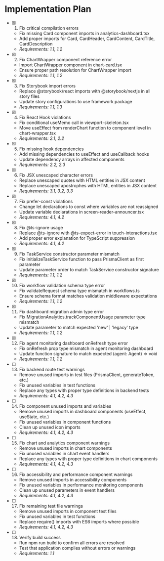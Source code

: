 # Implementation Plan

- [x] 1. Fix critical compilation errors
  - Fix missing Card component imports in analytics-dashboard.tsx
  - Add proper imports for Card, CardHeader, CardContent, CardTitle, CardDescription
  - _Requirements: 1.1, 1.2_

- [x] 2. Fix ChartWrapper component reference error
  - Import ChartWrapper component in chart-card.tsx
  - Ensure proper path resolution for ChartWrapper import
  - _Requirements: 1.1, 1.2_

- [x] 3. Fix Storybook import errors
  - Replace @storybook/react imports with @storybook/nextjs in all story files
  - Update story configurations to use framework package
  - _Requirements: 1.1, 1.3_

- [x] 4. Fix React Hook violations
  - Fix conditional useMemo call in viewport-skeleton.tsx
  - Move useEffect from renderChart function to component level in chart-wrapper.tsx
  - _Requirements: 2.1, 2.2_

- [x] 5. Fix missing hook dependencies
  - Add missing dependencies to useEffect and useCallback hooks
  - Update dependency arrays in affected components
  - _Requirements: 2.2, 2.3_

- [x] 6. Fix JSX unescaped character errors
  - Replace unescaped quotes with HTML entities in JSX content
  - Replace unescaped apostrophes with HTML entities in JSX content
  - _Requirements: 3.1, 3.2, 3.3_

- [x] 7. Fix prefer-const violations
  - Change let declarations to const where variables are not reassigned
  - Update variable declarations in screen-reader-announcer.tsx
  - _Requirements: 4.1, 4.2_

- [x] 8. Fix @ts-ignore usage
  - Replace @ts-ignore with @ts-expect-error in touch-interactions.tsx
  - Add proper error explanation for TypeScript suppression
  - _Requirements: 4.1, 4.2_

- [x] 9. Fix TaskService constructor parameter mismatch
  - Fix initializeTaskService function to pass PrismaClient as first parameter
  - Update parameter order to match TaskService constructor signature
  - _Requirements: 1.1, 1.2_

- [x] 10. Fix workflow validation schema type error
  - Fix validateRequest schema type mismatch in workflows.ts
  - Ensure schema format matches validation middleware expectations
  - _Requirements: 1.1, 1.2_

- [x] 11. Fix dashboard migration admin type error
  - Fix MigrationAnalytics.trackComponentUsage parameter type mismatch
  - Update parameter to match expected 'new' | 'legacy' type
  - _Requirements: 1.1, 1.2_

- [x] 12. Fix agent monitoring dashboard onRefresh type error
  - Fix onRefresh prop type mismatch in agent monitoring dashboard
  - Update function signature to match expected (agent: Agent) => void
  - _Requirements: 1.1, 1.2_

- [ ] 13. Fix backend route test warnings
  - Remove unused imports in test files (PrismaClient, generateToken, etc.)
  - Fix unused variables in test functions
  - Replace any types with proper type definitions in backend tests
  - _Requirements: 4.1, 4.2, 4.3_

- [ ] 14. Fix component unused imports and variables
  - Remove unused imports in dashboard components (useEffect, useState, etc.)
  - Fix unused variables in component functions
  - Clean up unused icon imports
  - _Requirements: 4.1, 4.2, 4.3_

- [ ] 15. Fix chart and analytics component warnings
  - Remove unused imports in chart components
  - Fix unused variables in chart event handlers
  - Replace any types with proper type definitions in chart components
  - _Requirements: 4.1, 4.2, 4.3_

- [ ] 16. Fix accessibility and performance component warnings
  - Remove unused imports in accessibility components
  - Fix unused variables in performance monitoring components
  - Clean up unused parameters in event handlers
  - _Requirements: 4.1, 4.2, 4.3_

- [ ] 17. Fix remaining test file warnings
  - Remove unused imports in component test files
  - Fix unused variables in test functions
  - Replace require() imports with ES6 imports where possible
  - _Requirements: 4.1, 4.2, 4.3_

- [ ] 18. Verify build success
  - Run npm run build to confirm all errors are resolved
  - Test that application compiles without errors or warnings
  - _Requirements: 1.1_
